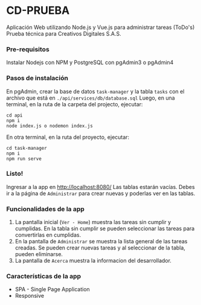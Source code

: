 # CD-PRUEBA
Aplicación Web utilizando Node.js y Vue.js para administrar tareas (ToDo's)
Prueba técnica para Creativos Digitales S.A.S.

### Pre-requisitos
Instalar Nodejs con NPM y PostgreSQL con pgAdmin3 o pgAdmin4

### Pasos de instalación
En pgAdmin, crear la base de datos `task-manager` y la tabla `tasks` con el archivo que está en `./api/services/db/database.sql`
Luego, en una terminal, en la ruta de la carpeta del projecto, ejecutar:

```
cd api
npm i
node index.js o nodemon index.js
```
En otra terminal, en la ruta del proyecto, ejecutar:

```
cd task-manager
npm i
npm run serve
```
### Listo!
Ingresar a la app en [http://localhost:8080/](http://localhost:8080/)
Las tablas estarán vacías. Debes ir a la página de `Administrar` para crear nuevas y poderlas ver en las tablas.

### Funcionalidades de la app
1. La pantalla inicial (`Ver - Home`) muestra las tareas sin cumplir y cumplidas. En la tabla sin cumplir se pueden seleccionar las tareas para convertirlas en cumplidas.
2. En la pantalla de `Administrar` se muestra la lista general de las tareas creadas. Se pueden crear nuevas tareas y al seleccionar de la tabla, pueden eliminarse.
3. La pantalla de `Acerca` muestra la informacion del desarrollador.

### Características de la app
* SPA - Single Page Application
* Responsive


